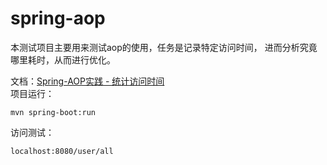 spring-aop
=============
本测试项目主要用来测试aop的使用，任务是记录特定访问时间，
进而分析究竟哪里耗时，从而进行优化。
    
   
文档：[Spring-AOP实践 - 统计访问时间](http://www.cnblogs.com/woshimrf/p/5677337.html)    
项目运行：
```
mvn spring-boot:run
```
访问测试：
```
localhost:8080/user/all
```
